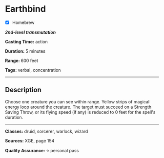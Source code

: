 # Earthbind

- [x] Homebrew

***2nd-level transmutation***

**Casting Time:** action

**Duration:** 5 minutes

**Range:** 600 feet

**Tags:** verbal, concentration

---

## Description
Choose one creature you can see within range.
Yellow strips of magical energy loop around the creature.
The target must succeed on a Strength Saving Throw, or its flying speed (if any) is reduced to 0 feet for the spell's duration.

---

**Classes:** druid, sorcerer, warlock, wizard

**Sources:** XGE, page 154

**Quality Assurance:** :star: personal pass
